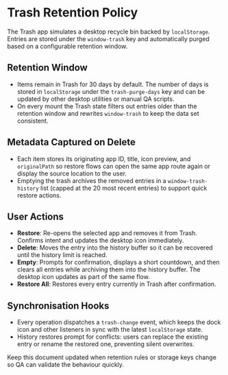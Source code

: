 # Trash Retention Policy

The Trash app simulates a desktop recycle bin backed by `localStorage`. Entries are stored under the
`window-trash` key and automatically purged based on a configurable retention window.

## Retention Window
- Items remain in Trash for 30 days by default. The number of days is stored in `localStorage` under
  the `trash-purge-days` key and can be updated by other desktop utilities or manual QA scripts.
- On every mount the Trash state filters out entries older than the retention window and rewrites
  `window-trash` to keep the data set consistent.

## Metadata Captured on Delete
- Each item stores its originating app ID, title, icon preview, and `originalPath` so restore flows
  can open the same app route again or display the source location to the user.
- Emptying the trash archives the removed entries in a `window-trash-history` list (capped at the 20
  most recent entries) to support quick restore actions.

## User Actions
- **Restore**: Re-opens the selected app and removes it from Trash. Confirms intent and updates the
  desktop icon immediately.
- **Delete**: Moves the entry into the history buffer so it can be recovered until the history limit
  is reached.
- **Empty**: Prompts for confirmation, displays a short countdown, and then clears all entries while
  archiving them into the history buffer. The desktop icon updates as part of the same flow.
- **Restore All**: Restores every entry currently in Trash after confirmation.

## Synchronisation Hooks
- Every operation dispatches a `trash-change` event, which keeps the dock icon and other listeners in
  sync with the latest `localStorage` state.
- History restores prompt for conflicts: users can replace the existing entry or rename the restored
  one, preventing silent overwrites.

Keep this document updated when retention rules or storage keys change so QA can validate the
behaviour quickly.

